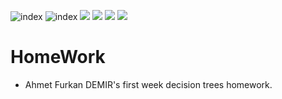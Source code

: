 ![index](https://img.shields.io/badge/python-cD1?style=for-the-badge&logo=python)  ![index](https://img.shields.io/badge/pandas-cD1?style=for-the-badge&logo=pandas) ![](https://img.shields.io/badge/seaborn-cD1?style=for-the-badge&logo=seaborn)
![](https://img.shields.io/badge/Numpy-np-cD1?style=for-the-badge&logo=numpy) ![](https://img.shields.io/badge/sklearn-cD1?style=for-the-badge&logo=sklearn) ![](https://img.shields.io/badge/scipy-cD1?style=for-the-badge&logo=scipy)
# HomeWork
* Ahmet Furkan DEMIR's first week decision trees homework.